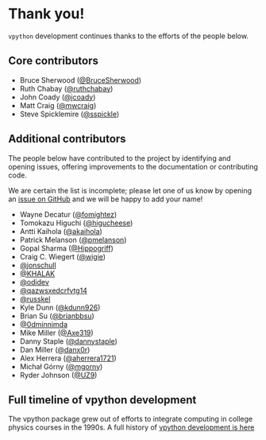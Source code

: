 # Thank you!

`vpython` development continues thanks to the efforts of the people below.

## Core contributors

+ Bruce Sherwood ([@BruceSherwood](https://github.com/BruceSherwood))
+ Ruth Chabay ([@ruthchabay](https://github.com/ruthchabay))
+ John Coady ([@jcoady](https://github.com/jcoady))
+ Matt Craig ([@mwcraig](https://github.com/mwcraig))
+ Steve Spicklemire ([@sspickle](https://github.com/sspickle))

## Additional contributors

The people below have contributed to the project by identifying and opening
issues, offering improvements to the documentation or contributing code.

We are certain the list is incomplete; please let one of us know by opening an [issue on GitHub](https://github.com/vpython/vpython-jupyter/issues) and we will be happy to add your name!

+ Wayne Decatur ([@fomightez](https://github.com/fomightez))
+ Tomokazu Higuchi ([@higucheese](https://github.com/higucheese))
+ Antti Kaihola ([@akaihola](https://github.com/akaihola))
+ Patrick Melanson ([@pmelanson](https://github.com/pmelanson))
+ Gopal Sharma ([@Hippogriff](https://github.com/Hippogriff))
+ Craig C. Wiegert ([@wigie](https://github.com/wigie))
+ [@jonschull](https://github.com/jonschull)
+ [@KHALAK](https://github.com/KHALAK)
+ [@odidev](https://github.com/odidev)
+ [@qazwsxedcrfvtg14](https://github.com/qazwsxedcrfvtg14)
+ [@russkel](https://github.com/russkel)
+ Kyle Dunn ([@kdunn926](https://github.com/kdunn926))
+ Brian Su ([@brianbbsu](https://github.com/brianbbsu))
+ [@0dminnimda](https://github.com/0dminnimda)
+ Mike Miller ([@Axe319](https://github.com/axe319))
+ Danny Staple ([@dannystaple](https://github.com/dannystaple))
+ Dan Miller ([@danx0r](https://github.com/danx0r))
+ Alex Herrera ([@aherrera1721](https://github.com/aherrera1721))
+ Michał Górny ([@mgorny](https://github.com/mgorny))
+ Ryder Johnson ([@UZ9](https://github.com/UZ9))

## Full timeline of vpython development

The vpython package grew out of efforts to integrate computing in college physics courses in the 1990s. A full history of [vpython development is here](https://brucesherwood.net/?p=136)
